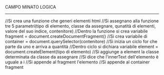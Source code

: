 CAMPO MINATO LOGICA


------------
//Si crea una funzione che generi elementi html
//Si assegnano alla funzione tre 5 parametri(tipo di elemento, classe da assegnare, qunatità di elementi, valore del suo indice, contenitore)
    //Dentro la funzione si crea variabile fragment = document.createDocumentFragment()
    //Si crea variabile di container = document.querySelector(contenitore)
    //Si inizia un ciclo for che parte da uno e arriva a quantità
        //Dentro ciclo si dichiara variabile element = document.createElement(tipo di elemento)
        //Si aggiunge a element la classe determinata da classe da assegnare
        //Si dice che l'innerText dell'elemento è uguale a i
        //Si appende al fragment l'elemento
    //Si appende al container fragment